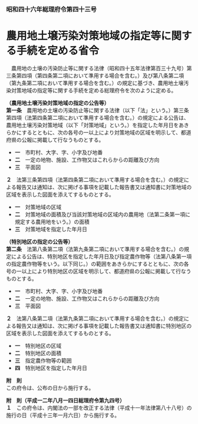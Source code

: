 ### 昭和四十六年総理府令第四十三号  
# 農用地土壌汚染対策地域の指定等に関する手続を定める省令  
　農用地の土壌の汚染防止等に関する法律（昭和四十五年法律第百三十九号）第三条第四項（第四条第二項において準用する場合を含む。）及び第八条第二項（第九条第二項において準用する場合を含む。）の規定に基づき、農用地土壌汚染対策地域の指定等に関する手続を定める総理府令を次のように定める。  
  
**（農用地土壌汚染対策地域の指定の公告等）**  
**第一条**　農用地の土壌の汚染防止等に関する法律（以下「法」という。）第三条第四項（法第四条第二項において準用する場合を含む。）の規定による公告は、農用地土壌汚染対策地域（以下「対策地域」という。）を指定した年月日をあきらかにするとともに、次の各号の一以上により対策地域の区域を明示して、都道府県の公報に掲載して行なうものとする。  
* **一**　市町村、大字、字、小字及び地番  
* **二**　一定の地物、施設、工作物又はこれらからの距離及び方向  
* **三**　平面図  
  
**２**　法第三条第四項（法第四条第二項において準用する場合を含む。）の規定による報告又は通知は、次に掲げる事項を記載した報告書又は通知書に対策地域の区域を表示した図面を添えてするものとする。  
* **一**　対策地域の区域  
* **二**　対策地域の面積及び当該対策地域の区域内の農用地（法第二条第一項に規定する農用地をいう。）の面積  
* **三**　対策地域を指定した年月日  
  
**（特別地区の指定の公告等）**  
**第二条**　法第八条第二項（法第九条第二項において準用する場合を含む。）の規定による公告は、特別地区を指定した年月日及び指定農作物等（法第八条第一項の指定農作物等をいう。以下同じ。）の範囲をあきらかにするとともに、次の各号の一以上により特別地区の区域を明示して、都道府県の公報に掲載して行なうものとする。  
* **一**　市町村、大字、字、小字及び地番  
* **二**　一定の地物、施設、工作物又はこれらからの距離及び方向  
* **三**　平面図  
  
**２**　法第八条第二項（法第九条第二項において準用する場合を含む。）の規定による報告又は通知は、次に掲げる事項を記載した報告書又は通知書に特別地区の区域を表示した図面を添えてするものとする。  
* **一**　特別地区の区域  
* **二**　特別地区の面積  
* **三**　指定農作物等の範囲  
* **四**　特別地区を指定した年月日  
  
**附　則**  
この府令は、公布の日から施行する。  
  
**附　則（平成一二年八月一四日総理府令第九四号）**  
**１**　この府令は、内閣法の一部を改正する法律（平成十一年法律第八十八号）の施行の日（平成十三年一月六日）から施行する。  
  
